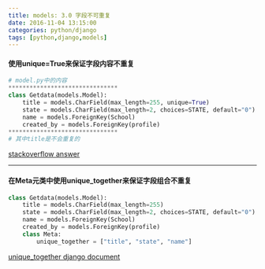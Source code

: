 ```yaml
---
title: models: 3.0 字段不可重复
date: 2016-11-04 13:15:00
categories: python/django
tags: [python,django,models]
---
```


#### 使用unique=True来保证字段内容不重复
``` python
# model.py中的内容
*******************************
class Getdata(models.Model):
    title = models.CharField(max_length=255, unique=True)
    state = models.CharField(max_length=2, choices=STATE, default="0")
    name = models.ForeignKey(School)
    created_by = models.ForeignKey(profile)
*******************************
# 其中title是不会重复的
```
[stackoverflow answer](http://stackoverflow.com/questions/3052975/django-models-avoid-duplicates)

----

#### 在Meta元类中使用unique_together来保证字段组合不重复
``` python
class Getdata(models.Model):
    title = models.CharField(max_length=255)
    state = models.CharField(max_length=2, choices=STATE, default="0")
    name = models.ForeignKey(School)
    created_by = models.ForeignKey(profile)
    class Meta:
        unique_together = ["title", "state", "name"]
```
[unique_together django document](https://docs.djangoproject.com/en/dev/ref/models/options/#unique-together)
